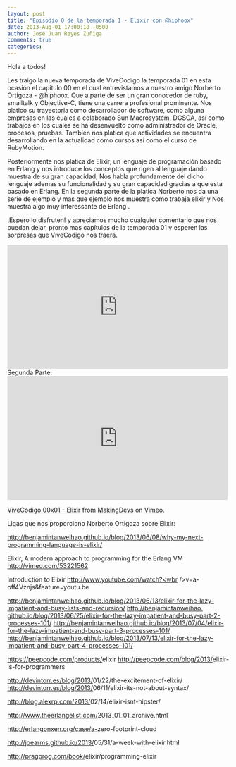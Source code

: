 ```yaml
---
layout: post
title: "Episodio 0 de la temporada 1 - Elixir con @hiphoox"
date: 2013-Aug-01 17:00:18 -0500
author: José Juan Reyes Zuñiga
comments: true
categories: 
---
```


Hola a todos!

Les traigo la nueva temporada de ViveCodigo la temporada 01 en esta ocasión el capitulo 00 en el cual entrevistamos a nuestro amigo Norberto Ortigoza - @hiphoox. Que a parte de ser un gran conocedor de ruby, smalltalk y Objective-C, tiene una carrera profesional prominente. Nos platico su trayectoria como desarrollador de software, como alguna empresas en las cuales a colaborado Sun Macrosystem, DGSCA, así como trabajos en los cuales se ha desenvuelto como administrador de Oracle, procesos, pruebas. También nos platica que actividades se encuentra desarrollando en la actualidad como cursos así como el curso de RubyMotion.

Posteriormente nos platica de Elixir, un lenguaje de programación basado en Erlang y nos introduce los conceptos que rigen al lenguaje dando muestra de su gran capacidad, Nos habla profundamente del dicho lenguaje ademas su funcionalidad y su gran capacidad gracias a que esta basado en Erlang. En la segunda parte de la platica Norberto nos da una serie de ejemplo y mas que ejemplo nos muestra como trabaja elixir y Nos muestra algo muy interessante de Erlang .

¡Espero lo disfruten! y apreciamos mucho cualquier comentario que nos puedan dejar, pronto mas capítulos de la temporada 01 y esperen las sorpresas que ViveCodigo nos traerá.
<iframe src="http://player.vimeo.com/video/71478527" height="281" width="500" allowfullscreen="" frameborder="0"></iframe>
<!-- more -->
Segunda Parte:
<iframe src="http://player.vimeo.com/video/71536087" height="281" width="500" allowfullscreen="" frameborder="0"></iframe>

<a href="http://vimeo.com/71536087">ViveCodigo 00x01 - Elixir</a> from <a href="http://vimeo.com/makingdevs">MakingDevs</a> on <a href="https://vimeo.com">Vimeo</a>.

Ligas que nos proporciono Norberto Ortigoza sobre Elixir:

<a href="http://benjamintanweihao.github.io/blog/2013/06/08/why-my-next-programming-language-is-elixir/" target="_blank">http://benjamintanweihao.<wbr />github.io/blog/2013/06/08/why-<wbr />my-next-programming-language-<wbr />is-elixir/</a>

Elixir, A modern approach to programming for the Erlang VM
<a href="http://vimeo.com/53221562" target="_blank">http://vimeo.com/53221562</a>

Introduction to Elixir
<a href="http://www.youtube.com/watch?v=a-off4Vznjs&amp;feature=youtu.be" target="_blank">http://www.youtube.com/watch?<wbr />v=a-off4Vznjs&amp;feature=youtu.be</a>

<a href="http://benjamintanweihao.github.io/blog/2013/06/13/elixir-for-the-lazy-impatient-and-busy-lists-and-recursion/" target="_blank">http://benjamintanweihao.<wbr />github.io/blog/2013/06/13/<wbr />elixir-for-the-lazy-impatient-<wbr />and-busy-lists-and-recursion/</a>
<a href="http://benjamintanweihao.github.io/blog/2013/06/25/elixir-for-the-lazy-impatient-and-busy-part-2-processes-101/" target="_blank">http://benjamintanweihao.<wbr />github.io/blog/2013/06/25/<wbr />elixir-for-the-lazy-impatient-<wbr />and-busy-part-2-processes-101/</a>
<a href="http://benjamintanweihao.github.io/blog/2013/07/04/elixir-for-the-lazy-impatient-and-busy-part-3-processes-101/" target="_blank">http://benjamintanweihao.<wbr />github.io/blog/2013/07/04/<wbr />elixir-for-the-lazy-impatient-<wbr />and-busy-part-3-processes-101/</a>
<a href="http://benjamintanweihao.github.io/blog/2013/07/13/elixir-for-the-lazy-impatient-and-busy-part-4-processes-101/" target="_blank">http://benjamintanweihao.<wbr />github.io/blog/2013/07/13/<wbr />elixir-for-the-lazy-impatient-<wbr />and-busy-part-4-processes-101/</a>

<a href="https://peepcode.com/products/elixir" target="_blank">https://peepcode.com/products/<wbr />elixir</a>
<a href="http://peepcode.com/blog/2013/elixir-is-for-programmers" target="_blank">http://peepcode.com/blog/2013/<wbr />elixir-is-for-programmers</a>

<a href="http://devintorr.es/blog/2013/01/22/the-excitement-of-elixir/" target="_blank">http://devintorr.es/blog/2013/<wbr />01/22/the-excitement-of-<wbr />elixir/</a>
<a href="http://devintorr.es/blog/2013/06/11/elixir-its-not-about-syntax/" target="_blank">http://devintorr.es/blog/2013/<wbr />06/11/elixir-its-not-about-<wbr />syntax/</a>

<a href="http://blog.alexrp.com/2013/02/14/elixir-isnt-hipster/" target="_blank">http://blog.alexrp.com/2013/<wbr />02/14/elixir-isnt-hipster/</a>

<a href="http://www.theerlangelist.com/2013_01_01_archive.html" target="_blank">http://www.theerlangelist.com/<wbr />2013_01_01_archive.html</a>

<a href="http://erlangonxen.org/case/a-zero-footprint-cloud" target="_blank">http://erlangonxen.org/case/a-<wbr />zero-footprint-cloud</a>

<a href="http://joearms.github.io/2013/05/31/a-week-with-elixir.html" target="_blank">http://joearms.github.io/2013/<wbr />05/31/a-week-with-elixir.html</a>

<a href="http://pragprog.com/book/elixir/programming-elixir" target="_blank">http://pragprog.com/book/<wbr />elixir/programming-elixir</a>